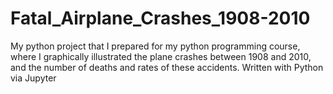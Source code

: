 # Fatal_Airplane_Crashes_1908-2010
My python project that I prepared for my python programming course, where I graphically illustrated the plane crashes between 1908 and 2010, and the number of deaths and rates of these accidents. Written with Python via Jupyter
